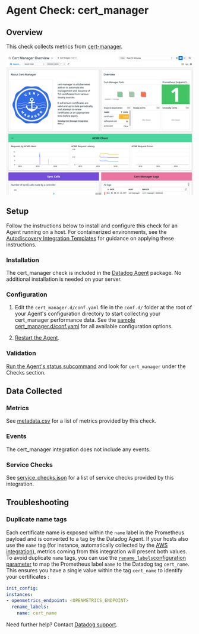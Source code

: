# Agent Check: cert_manager

## Overview

This check collects metrics from [cert-manager][1].

![Cert-Manager Overview Dashboard][2]

## Setup

Follow the instructions below to install and configure this check for an Agent running on a host. For containerized environments, see the [Autodiscovery Integration Templates][3] for guidance on applying these instructions.

### Installation

The cert_manager check is included in the [Datadog Agent][3] package.
No additional installation is needed on your server.

### Configuration

1. Edit the `cert_manager.d/conf.yaml` file in the `conf.d/` folder at the root of your Agent's configuration directory to start collecting your cert_manager performance data. See the [sample cert_manager.d/conf.yaml][4] for all available configuration options.

2. [Restart the Agent][5].

### Validation

[Run the Agent's status subcommand][6] and look for `cert_manager` under the Checks section.

## Data Collected

### Metrics

See [metadata.csv][7] for a list of metrics provided by this check.

### Events

The cert_manager integration does not include any events.

### Service Checks

See [service_checks.json][8] for a list of service checks provided by this integration.

## Troubleshooting

### Duplicate name tags

Each certificate name is exposed within the `name` label in the Prometheus payload and is converted to a tag by the Datadog Agent. If your hosts also use the `name` tag (for instance, automatically collected by the [AWS integration][9]), metrics coming from this integration will present both values. To avoid duplicate `name` tags, you can use the [`rename_labels`configuration parameter][10] to map the Prometheus label `name` to the Datadog tag `cert_name`. This ensures you have a single value within the tag `cert_name` to identify your certificates :
```yaml
init_config:
instances:
- openmetrics_endpoint: <OPENMETRICS_ENDPOINT>
  rename_labels:
    name: cert_name
```

Need further help? Contact [Datadog support][11].

[1]: https://github.com/jetstack/cert-manager
[2]: https://raw.githubusercontent.com/KhulnaSoft/integrations-core/master/cert_manager/images/overview_dashboard.png
[3]: https://app.khulnasoft.com/account/settings/agent/latest
[4]: https://github.com/KhulnaSoft/integrations-core/blob/master/cert_manager/khulnasoft_checks/cert_manager/data/conf.yaml.example
[5]: https://docs.khulnasoft.com/agent/guide/agent-commands/#start-stop-and-restart-the-agent
[6]: https://docs.khulnasoft.com/agent/guide/agent-commands/#agent-status-and-information
[7]: https://github.com/KhulnaSoft/integrations-core/blob/master/cert_manager/metadata.csv
[8]: https://github.com/KhulnaSoft/integrations-core/blob/master/cert_manager/assets/service_checks.json
[9]: https://docs.khulnasoft.com/integrations/amazon_web_services/
[10]: https://github.com/KhulnaSoft/integrations-core/blob/81b91a54328f174c5c1e92cb818640cba1ddfec3/cert_manager/khulnasoft_checks/cert_manager/data/conf.yaml.example#L153-L155
[11]: https://docs.khulnasoft.com/help/